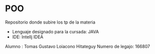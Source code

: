 # POO
Repositorio donde subire los tp de la materia

- Lenguaje designado para la cursada: JAVA
- IDE: Intellj IDEA

Alumno : Tomas Gustavo Loiacono Hitateguy
Numero de legajo: 166807

